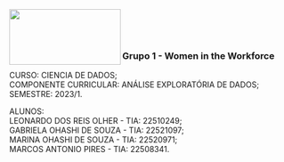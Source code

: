 <img src="https://logodownload.org/wp-content/uploads/2017/09/mackenzie-logo.png" height="100" width="200" align="left">
<br><br><br>

### Grupo 1 - Women in the Workforce

CURSO: CIENCIA DE DADOS;<br>
COMPONENTE CURRICULAR: ANÁLISE EXPLORATÓRIA DE DADOS;<br>
SEMESTRE: 2023/1.

ALUNOS:<br>
LEONARDO DOS REIS OLHER - TIA: 22510249;<br>
GABRIELA OHASHI DE SOUZA - TIA: 22521097;<br>
MARINA OHASHI DE SOUZA - TIA: 22520971;<br>
MARCOS ANTONIO PIRES - TIA: 22508341.<br>
